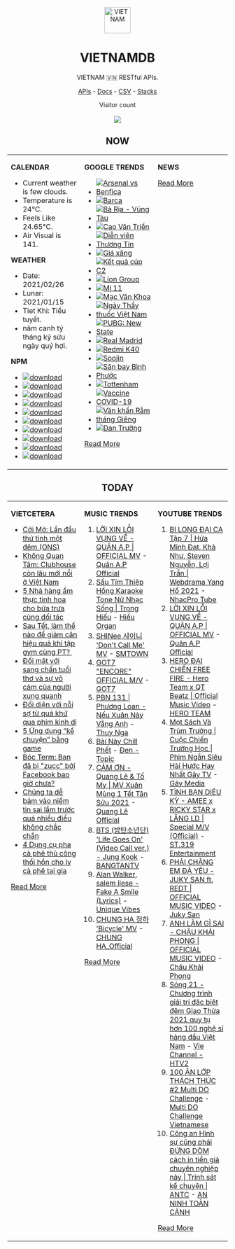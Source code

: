 <p align="center"><img src="https://raw.githubusercontent.com/vietnamdb/vietnamdb/master/images/top.png" alt="VIETNAM" height="60"/></p>
<h1 align="center">VIETNAMDB</h1>
<p align="center">VIETNAM 🇻🇳 RESTful APIs.</p>
<p align="center">
  <a href="https://vietnamdb.herokuapp.com/api">APIs</a> -
  <a href="https://vietnamdb.github.io/#/">Docs</a> -
  <a href="https://github.com/vietnamdb/vietnamdb/tree/master/docs">CSV</a> -
  <a href="https://github.com/vietnamdb/vietnamdb/tree/master/docs/stacks">Stacks</a>
</p>
<p align="center"> 
  Visitor count<br><br>
  <img src="https://profile-counter.glitch.me/vietnamdb/count.svg" />
</p>


<h2 align="center">NOW</h2>

<table style="width:100%"><tbody style="width:100%"><tr><td valign="top" width="33%">

**CALENDAR**

- Current weather is few clouds.
- Temperature is 24°C.
- Feels Like 24.65°C.
- Air Visual is 141.

**WEATHER**

- Date: 2021/02/26
- Lunar: 2021/01/15
- Tiet Khi: Tiểu tuyết.
- năm canh tý tháng kỷ sửu ngày quý hợi.

**NPM**

- [![download](https://img.shields.io/npm/dm/giaohangnhanh.svg?style=flat-square&label=giaohangnhanh&color=red)](https://www.npmjs.com/package/giaohangnhanh)
- [![download](https://img.shields.io/npm/dm/onepay.svg?style=flat-square&label=onepay&color=red)](https://www.npmjs.com/package/onepay)
- [![download](https://img.shields.io/npm/dm/vietcetera.svg?style=flat-square&label=vietcetera&color=red)](https://www.npmjs.com/package/vietcetera)
- [![download](https://img.shields.io/npm/dm/vietnambanks.svg?style=flat-square&label=vietnambanks&color=red)](https://www.npmjs.com/package/vietnambanks)
- [![download](https://img.shields.io/npm/dm/vietnamgovernment.svg?style=flat-square&label=vietnamgovernment&color=red)](https://www.npmjs.com/package/vietnamgovernment)
- [![download](https://img.shields.io/npm/dm/vietnamnews.svg?style=flat-square&label=vietnamnews&color=red)](https://www.npmjs.com/package/vietnamnews)
- [![download](https://img.shields.io/npm/dm/vnapis.svg?style=flat-square&label=vnapis&color=red)](https://www.npmjs.com/package/vnapis)
- [![download](https://img.shields.io/npm/dm/vnpay.svg?style=flat-square&label=vnpay&color=red)](https://www.npmjs.com/package/vnpay)
- [![download](https://img.shields.io/npm/dm/vtcpay.svg?style=flat-square&label=vtcpay&color=red)](https://www.npmjs.com/package/vtcpay)
- [![download](https://img.shields.io/npm/dm/zalopay.svg?style=flat-square&label=zalopay&color=red)](https://www.npmjs.com/package/zalopay)

</td><td valign="top" width="33%">

**GOOGLE TRENDS**

- [![Arsenal vs Benfica](https://img.shields.io/static/v1?label=Arsenal%20vs%20Benfica&message=google&color=red&style=flat-square)](https://www.google.com/search?q=Arsenal%20vs%20Benfica)
- [![Barca](https://img.shields.io/static/v1?label=Barca&message=google&color=red&style=flat-square)](https://www.google.com/search?q=Barca)
- [![Bà Rịa - Vũng Tàu](https://img.shields.io/static/v1?label=B%C3%A0%20R%E1%BB%8Ba%20-%20V%C5%A9ng%20T%C3%A0u&message=google&color=red&style=flat-square)](https://www.google.com/search?q=B%C3%A0%20R%E1%BB%8Ba%20-%20V%C5%A9ng%20T%C3%A0u)
- [![Cao Văn Triền](https://img.shields.io/static/v1?label=Cao%20V%C4%83n%20Tri%E1%BB%81n&message=google&color=red&style=flat-square)](https://www.google.com/search?q=Cao%20V%C4%83n%20Tri%E1%BB%81n)
- [![Diễn viên Thương Tín](https://img.shields.io/static/v1?label=Di%E1%BB%85n%20vi%C3%AAn%20Th%C6%B0%C6%A1ng%20T%C3%ADn&message=google&color=red&style=flat-square)](https://www.google.com/search?q=Di%E1%BB%85n%20vi%C3%AAn%20Th%C6%B0%C6%A1ng%20T%C3%ADn)
- [![Giá xăng](https://img.shields.io/static/v1?label=Gi%C3%A1%20x%C4%83ng&message=google&color=red&style=flat-square)](https://www.google.com/search?q=Gi%C3%A1%20x%C4%83ng)
- [![Kết quả cúp C2](https://img.shields.io/static/v1?label=K%E1%BA%BFt%20qu%E1%BA%A3%20c%C3%BAp%20C2&message=google&color=red&style=flat-square)](https://www.google.com/search?q=K%E1%BA%BFt%20qu%E1%BA%A3%20c%C3%BAp%20C2)
- [![Lion Group](https://img.shields.io/static/v1?label=Lion%20Group&message=google&color=red&style=flat-square)](https://www.google.com/search?q=Lion%20Group)
- [![Mi 11](https://img.shields.io/static/v1?label=Mi%2011&message=google&color=red&style=flat-square)](https://www.google.com/search?q=Mi%2011)
- [![Mạc Văn Khoa](https://img.shields.io/static/v1?label=M%E1%BA%A1c%20V%C4%83n%20Khoa&message=google&color=red&style=flat-square)](https://www.google.com/search?q=M%E1%BA%A1c%20V%C4%83n%20Khoa)
- [![Ngày Thầy thuốc Việt Nam](https://img.shields.io/static/v1?label=Ng%C3%A0y%20Th%E1%BA%A7y%20thu%E1%BB%91c%20Vi%E1%BB%87t%20Nam&message=google&color=red&style=flat-square)](https://www.google.com/search?q=Ng%C3%A0y%20Th%E1%BA%A7y%20thu%E1%BB%91c%20Vi%E1%BB%87t%20Nam)
- [![PUBG: New State](https://img.shields.io/static/v1?label=PUBG:%20New%20State&message=google&color=red&style=flat-square)](https://www.google.com/search?q=PUBG:%20New%20State)
- [![Real Madrid](https://img.shields.io/static/v1?label=Real%20Madrid&message=google&color=red&style=flat-square)](https://www.google.com/search?q=Real%20Madrid)
- [![Redmi K40](https://img.shields.io/static/v1?label=Redmi%20K40&message=google&color=red&style=flat-square)](https://www.google.com/search?q=Redmi%20K40)
- [![Soojin](https://img.shields.io/static/v1?label=Soojin&message=google&color=red&style=flat-square)](https://www.google.com/search?q=Soojin)
- [![Sân bay Bình Phước](https://img.shields.io/static/v1?label=S%C3%A2n%20bay%20B%C3%ACnh%20Ph%C6%B0%E1%BB%9Bc&message=google&color=red&style=flat-square)](https://www.google.com/search?q=S%C3%A2n%20bay%20B%C3%ACnh%20Ph%C6%B0%E1%BB%9Bc)
- [![Tottenham](https://img.shields.io/static/v1?label=Tottenham&message=google&color=red&style=flat-square)](https://www.google.com/search?q=Tottenham)
- [![Vaccine COVID-19](https://img.shields.io/static/v1?label=Vaccine%20COVID-19&message=google&color=red&style=flat-square)](https://www.google.com/search?q=Vaccine%20COVID-19)
- [![Văn khấn Rằm tháng Giêng](https://img.shields.io/static/v1?label=V%C4%83n%20kh%E1%BA%A5n%20R%E1%BA%B1m%20th%C3%A1ng%20Gi%C3%AAng&message=google&color=red&style=flat-square)](https://www.google.com/search?q=V%C4%83n%20kh%E1%BA%A5n%20R%E1%BA%B1m%20th%C3%A1ng%20Gi%C3%AAng)
- [![Đan Trường](https://img.shields.io/static/v1?label=%C4%90an%20Tr%C6%B0%E1%BB%9Dng&message=google&color=red&style=flat-square)](https://www.google.com/search?q=%C4%90an%20Tr%C6%B0%E1%BB%9Dng)

[Read More](https://trends.google.com/trends/?geo=VN)

</td><td valign="top" width="33%">

**NEWS**



[Read More](docs/news/README.md)

</td></tr></tbody></table>

<h2 align="center">TODAY</h2>

<table style="width:100%"><tbody style="width:100%"><tr><td valign="top" width="33%">

**VIETCETERA**

- [Cởi Mở: Lần đầu thử tình một đêm (ONS)](https://vietcetera.com/vn/coi-mo-lan-dau-thu-tinh-mot-dem-ons)
- [Không Quan Tâm: Clubhouse còn lâu mới nổi ở Việt Nam](https://vietcetera.com/vn/khong-quan-tam-clubhouse-mang-xa-hoi-kieu-moi)
- [5 Nhà hàng ẩm thực tinh hoa cho bữa trưa cùng đối tác](https://vietcetera.com/vn/5-chon-an-trua-cho-dan-van-phong)
- [Sau Tết, làm thế nào để giảm cân hiệu quả khi tập gym cùng PT? ](https://vietcetera.com/vn/sau-tet-lam-the-nao-de-giam-can-hieu-qua-khi-tap-gym-cung-pt)
- [Đối mặt với sang chấn tuổi thơ và sự vô cảm của người xung quanh](https://vietcetera.com/vn/doi-mat-voi-sang-chan-tuoi-tho-va-su-vo-cam-cua-nguoi-xung-quanh)
- [Đối diện với nỗi sợ từ quá khứ qua phim kinh dị](https://vietcetera.com/vn/nhung-tac-pham-kinh-di-chat-chua-noi-dau-con-nguoi-cua-mike-flanagan)
- [5 Ứng dụng “kể chuyện” bằng game](https://vietcetera.com/vn/5-ung-dung-ke-chuyen-bang-game)
- [Bóc Term: Bạn đã bị "zucc" bởi Facebook bao giờ chưa?](https://vietcetera.com/vn/boc-term-ban-da-bi-zucc-boi-facebook-bao-gio-chua)
- [Chúng ta dễ bám vào niềm tin sai lầm trước quá nhiều điều không chắc chắn](https://vietcetera.com/vn/truoc-qua-nhieu-dieu-khong-chac-chan-chung-ta-de-bam-vao-niem-tin-sai-lam)
- [4 Dụng cụ pha cà phê thủ công thổi hồn cho ly cà phê tại gia ](https://vietcetera.com/vn/4-dung-cu-pha-ca-phe-thu-cong-thoi-hon-cho-ly-ca-phe-tai-gia)

[Read More](https://vietcetera.com/)

</td><td valign="top" width="33%">

**MUSIC TRENDS**

01. [LỜI XIN LỖI VỤNG VỀ - QUÂN A.P | OFFICIAL MV](https://www.youtube.com/watch?v=LhTwcqI71n0) - [Quân A.P Official](https://www.youtube.com/channel/UCXKnIgvBwPV6G-uT7gBXhcA)
02. [Sầu Tím Thiệp Hồng Karaoke Tone Nữ Nhạc Sống | Trọng Hiếu](https://www.youtube.com/watch?v=BRMjeHz412Q) - [Hiếu Organ](https://www.youtube.com/channel/UCWEYgC77_ZlbDxStQyzOwfA)
03. [SHINee 샤이니 'Don't Call Me' MV](https://www.youtube.com/watch?v=p6OoY6xneI0) - [SMTOWN](https://www.youtube.com/channel/UCEf_Bc-KVd7onSeifS3py9g)
04. [GOT7 "ENCORE" OFFICIAL M/V](https://www.youtube.com/watch?v=tAe0yUEzAaI) - [GOT7](https://www.youtube.com/channel/UCNtZPzvkjjB3EuPMNY71cmA)
05. [PBN 131 | Phương Loan - Nếu Xuân Này Vắng Anh](https://www.youtube.com/watch?v=IvkgmzWH_wk) - [Thuy Nga](https://www.youtube.com/channel/UC7nMrW3baKp0dA5Tz9ulVYQ)
06. [Bài Này Chill Phết](https://www.youtube.com/watch?v=eJZ65JSoM6I) - [Đen - Topic](https://www.youtube.com/channel/UCnO5dE4Vim7ghErGKOakt7w)
07. [CẢM ƠN - Quang Lê & Tố My | MV Xuân Mùng 1 Tết Tân Sửu 2021](https://www.youtube.com/watch?v=SeQ1H0oQCPE) - [Quang Lê Official](https://www.youtube.com/channel/UCNqz53FCc3mUg5NyzHxsXGQ)
08. [BTS (방탄소년단) 'Life Goes On' (Video Call ver.) - Jung Kook](https://www.youtube.com/watch?v=ZmxW5QD7cvM) - [BANGTANTV](https://www.youtube.com/channel/UCLkAepWjdylmXSltofFvsYQ)
09. [Alan Walker, salem ilese - Fake A Smile (Lyrics)](https://www.youtube.com/watch?v=eAmluGnsTlo) - [Unique Vibes](https://www.youtube.com/channel/UCn7Z0uhzGS1KjnO-sWml_dw)
10. [CHUNG HA 청하 'Bicycle' MV](https://www.youtube.com/watch?v=_waD9YW8Pa8) - [CHUNG HA_Official](https://www.youtube.com/channel/UC9Gxb0gMCh3EPIDLQXeQUog)

[Read More](https://www.youtube.com/feed/trending?bp=4gIuCggvbS8wNHJsZhIiUExGZ3F1TG5MNTlhbW42X05FZFc5TGswZDdXZWVST0Q2VA%3D%3D)

</td><td valign="top" width="33%">

**YOUTUBE TRENDS**

01. [BI LONG ĐẠI CA Tập 7 | Hứa Minh Đạt, Khả Như, Steven Nguyễn, Lợi Trần | Webdrama Yang Hồ 2021](https://www.youtube.com/watch?v=t_93XyujFLg) - [NhacPro Tube](https://www.youtube.com/channel/UCBZjBKNMZoFih4ubdiIDWLw)
02. [LỜI XIN LỖI VỤNG VỀ - QUÂN A.P | OFFICIAL MV](https://www.youtube.com/watch?v=LhTwcqI71n0) - [Quân A.P Official](https://www.youtube.com/channel/UCXKnIgvBwPV6G-uT7gBXhcA)
03. [HERO ĐẠI CHIẾN FREE FIRE - Hero Team x QT Beatz | Official Music Video](https://www.youtube.com/watch?v=KCzq4aa0wbw) - [HERO TEAM](https://www.youtube.com/channel/UC4uf1-QJkwH-9T5ejvncxIA)
04. [Mọt Sách Và Trùm Trường | Cuộc Chiến Trường Học | Phim Ngắn Siêu Hài Hước Hay Nhất Gãy TV](https://www.youtube.com/watch?v=tHJN7m4_uYg) - [Gãy Media](https://www.youtube.com/channel/UCTp_WPPxWCjdlXK9kqzxm0A)
05. [TÌNH BẠN DIỆU KỲ - AMEE x RICKY STAR x LĂNG LD | Special M/V (Official)](https://www.youtube.com/watch?v=TpmVzBcP70U) - [ST.319 Entertainment](https://www.youtube.com/channel/UCSnVteUNlhr1SqCjTQx0PDQ)
06. [PHẢI CHĂNG EM ĐÃ YÊU - JUKY SAN ft. REDT | OFFICIAL MUSIC VIDEO](https://www.youtube.com/watch?v=O81_4VAson4) - [Juky San](https://www.youtube.com/channel/UC78x4PoknbPpD4KkeoVaKZQ)
07. [ANH LÀM GÌ SAI - CHÂU KHẢI PHONG | OFFICIAL MUSIC VIDEO](https://www.youtube.com/watch?v=1KHmzzUMnTc) - [Châu Khải Phong](https://www.youtube.com/channel/UCoISHZnrIOn4SunyqjrRt4w)
08. [Sóng 21 - Chương trình giải trí đặc biệt đêm Giao Thừa 2021 quy tụ hơn 100 nghệ sĩ hàng đầu Việt Nam](https://www.youtube.com/watch?v=CHaRCw5ccuA) - [Vie Channel - HTV2](https://www.youtube.com/channel/UCkna2OcuN1E6u5I8GVtdkOw)
09. [100 ĂN LỚP THÁCH THỨC #2 Multi DO Challenge](https://www.youtube.com/watch?v=M7rMwAHbkOA) - [Multi DO Challenge Vietnamese](https://www.youtube.com/channel/UC3ZxI9t1wW-Re_XCG66cphA)
10. [Công an Hình sự cũng phải ĐỨNG DÒM cách in tiền giả chuyên nghiệp này | Trinh sát kể chuyện | ANTC](https://www.youtube.com/watch?v=nvA_9wVPcvw) - [AN NINH TOÀN CẢNH](https://www.youtube.com/channel/UCotkNLf_Y3jfbLWuSFUCSBQ)

[Read More](https://www.youtube.com/feed/trending)

</td></tr></tbody></table>
